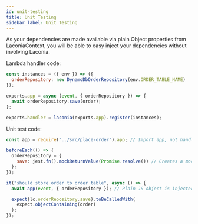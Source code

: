```yaml
---
id: unit-testing
title: Unit Testing
sidebar_label: Unit Testing
---
```


As your dependencies are made available via plain Object properties from
LaconiaContext, you will be able to easy inject your dependencies without
involving Laconia.

Lambda handler code:

```js
const instances = ({ env }) => ({
  orderRepository: new DynamoDbOrderRepository(env.ORDER_TABLE_NAME)
});

exports.app = async (event, { orderRepository }) => {
  await orderRepository.save(order);
};

exports.handler = laconia(exports.app).register(instances);
```

Unit test code:

```js
const app = require("../src/place-order").app; // Import app, not handler

beforeEach(() => {
  orderRepository = {
    save: jest.fn().mockReturnValue(Promise.resolve()) // Creates a mock orderRepository
  };
});

it("should store order to order table", async () => {
  await app(event, { orderRepository }); // Plain JS object is injected

  expect(lc.orderRepository.save).toBeCalledWith(
    expect.objectContaining(order)
  );
});
```

